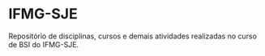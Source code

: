 # IFMG-SJE
Repositório de disciplinas, cursos e demais atividades realizadas no curso de BSI do IFMG-SJE.
